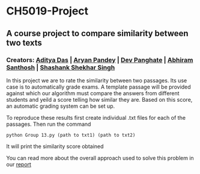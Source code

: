 # CH5019-Project
## A course project to compare similarity between two texts

### Creators: [Aditya Das](https://github.com/AdityaDas-IITM) | [Aryan Pandey](https://github.com/aryanpandey) | [Dev Panghate](https://github.com/DevPanghate) | [Abhiram Santhosh](https://github.com/abhiram-santhosh) | [Shashank Shekhar Singh](https://www.linkedin.com/in/shashank-shekhar-singh-161a481bb/)


In this project we are to rate the similarity between two passages. Its use case is to automatically
grade exams. A template passage will be provided against which our algorithm must compare the
answers from different students and yeild a score telling how similar they are. Based on this score,
an automatic grading system can be set up.

To reproduce these results first create individual .txt files for each of the passages. Then run
the command
~~~
python Group 13.py (path to txt1) (path to txt2)
~~~
It will print the similarity score obtained

You can read more about the overall approach used to solve this problem in our [report](https://github.com/aryanpandey/CH5019-Project/blob/main/Group_13.pdf)

